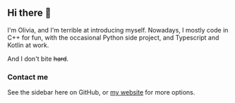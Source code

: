 ## Hi there 👋

I'm Olivia, and I'm terrible at introducing myself. Nowadays, I mostly code in C++ for fun, with the occasional Python side project, and Typescript and Kotlin at work.

<!-- I also have the periodic non-coding side quest into gaming ([the factory must grow!](https://www.factorio.com/)) and drawing. I make some cool<sup>in my biased opinion</sup> stuff from time to time. -->

And I don't bite ~~hard~~.

### Contact me

See the sidebar here on GitHub, or [my website](//lunarwatcher.github.io/contact.html) for more options.
